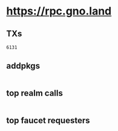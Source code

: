 # https://rpc.gno.land

## TXs
```
6131
```

## addpkgs
```
```

## top realm calls
```
```

## top faucet requesters
```
```

